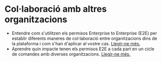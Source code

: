 # Col·laboració amb altres organitzacions

* Entendre com s'utilitzen els permisos Enterprise to Enterprise \(E2E\) per establir diferents maneres de col·laboració entre organitzacions dins de la plataforma i com s'han d'aplicar al vostre cas. [Llegir-ne més.](https://guia.katuma.org/~/edit/drafts/-LY14nsMRsgqsxiR1w1b/funcionalitats-avancades/col-laboracio-amb-altres-organitzacions/permisos-e2e-enterprise-to-entreprise)
* Aprendre quin impacte tenen els permisos E2E a cada part en un cicle de comandes amb diverses organitzacions. [Llegir-ne més.](https://guia.katuma.org/~/edit/drafts/-LY14nsMRsgqsxiR1w1b/funcionalitats-avancades/col-laboracio-amb-altres-organitzacions/permisos-en-cicles-de-comanda-entre-multiples-organitzacions) 

